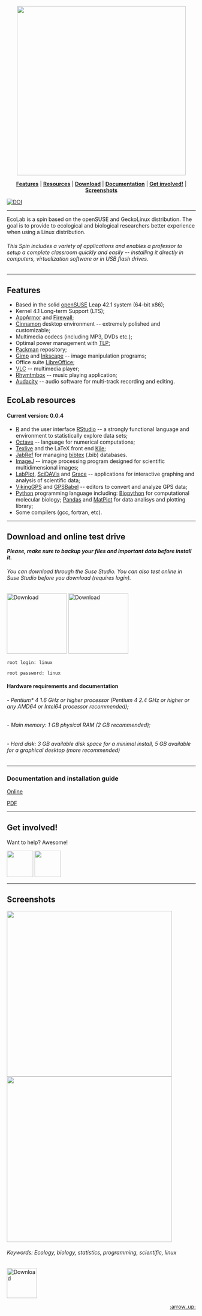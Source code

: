 <p align="center">
<img src="https://s10.postimg.org/prf5rhb49/logo4.png" width="450">
</p>

<p align="center">
<b><a href="#features">Features</a></b>
|
<b><a href="#ecolab-resources">Resources</a></b>
|
<b><a href="#download-and-online-test-drive">Download</a></b>
|
<b><a href="#documentation-and-installation-guide">Documentation</a></b>
|
<b><a href="#get-involved">Get involved!</a></b>
|
<b><a href="#screenshots">Screenshots</a></b>
</p>

[![DOI](https://zenodo.org/badge/73518662.svg)](https://zenodo.org/badge/latestdoi/73518662)

---

EcoLab is a spin based on the openSUSE and GeckoLinux distribution. The goal is to provide to ecological and biological researchers better experience when using a Linux distribution.

###### This Spin includes a variety of applications and enables a professor to setup a complete classroom quickly and easily -- installing it directly in computers, virtualization software or in USB flash drives.

---

## Features

- Based in the solid [openSUSE](https://www.opensuse.org/) Leap 42.1 system (64-bit x86);
- Kernel 4.1 Long-term Support (LTS);
- [AppArmor](https://en.opensuse.org/SDB:AppArmor) and [Firewall](https://en.opensuse.org/SuSEfirewall2);
- [Cinnamon](https://en.wikipedia.org/wiki/Cinnamon_(software)) desktop environment -- extremely polished and customizable; 
- Multimedia codecs (including MP3, DVDs etc.);
- Optimal power management with [TLP](http://linrunner.de/en/tlp/docs/tlp-linux-advanced-power-management.html);
- [Packman](http://packman.links2linux.org/) repository;
- [Gimp](https://www.gimp.org/) and [Inkscape](https://inkscape.org/) -- image manipulation programs;
- Office suite [LibreOffice](https://www.libreoffice.org/);
- [VLC](www.videolan.org/vlc/) -- multimedia player;
- [Rhymtmbox](https://wiki.gnome.org/Apps/Rhythmbox) -- music playing application;
- [Audacity](http://www.audacityteam.org/) -- audio software for multi-track recording and editing.

## EcoLab resources

#### Current version: 0.0.4

- [R](https://www.r-project.org/) and the user interface [RStudio](https://www.rstudio.com/) -- a strongly functional language and environment to statistically explore data sets;
- [Octave](https://www.gnu.org/software/octave/) -- language for numerical computations;
- [Texlive](https://www.tug.org/texlive/) and the LaTeX front end [Kile](kile.sourceforge.net/);
- [JabRef](https://www.jabref.org/) for managing [bibtex](http://www.bibtex.org/) (.bib) databases.
- [ImageJ](http://imagej.net) -- image processing program designed for scientific multidimensional images;
- [LabPlot](http://labplot.sourceforge.net/), [SciDAVis](scidavis.sourceforge.net/) and [Grace](http://plasma-gate.weizmann.ac.il/Grace/) -- applications for interactive graphing and analysis of scientific data;
- [VikingGPS](https://sourceforge.net/projects/viking/) and [GPSBabel](www.gpsbabel.org/) --  editors to convert and analyze GPS data;
- [Python](https://www.python.org/) programming language including: [Biopython](biopython.org/) for computational molecular biology; [Pandas](pandas.pydata.org/) and [MatPlot](http://matplotlib.org/index.html) for data analisys and plotting library;
- Some compilers (gcc, fortran, etc).

---

## Download and online test drive

**_Please, make sure to backup your files and important data before install it._**

###### You can download through the Suse Studio. You can also test online in Suse Studio before you download (requires login).

[<img  alt="Download" src="https://s9.postimg.org/f9ebl248v/dwonload.png" width="160">](https://susestudio.com/a/gKygkm/opensuse-ecolab?a=download&f=iso) [<img  alt="Download" src="https://s10.postimg.org/z3x6wir5l/testdrive.png" width="160">](hhttps://susestudio.com/a/gKygkm/opensuse-ecolab/start_testdrive?version=0.0.4)


```
root login: linux

root password: linux
```



#### Hardware requirements and documentation

###### - Pentium* 4 1.6 GHz or higher processor (Pentium 4 2.4 GHz or higher or any AMD64 or Intel64 processor recommended);

###### - Main memory: 1 GB physical RAM (2 GB recommended);

###### - Hard disk: 3 GB available disk space for a minimal install, 5 GB available for a graphical desktop (more recommended)

---

### Documentation and installation guide

[Online](https://doc.opensuse.org/documentation/leap/startup/html/book.opensuse.startup/)

[PDF](https://doc.opensuse.org/documentation/leap/startup/book.opensuse.startup_color_en.pdf)

---

## Get involved!

Want to help? Awesome! 

[<img  src="https://s22.postimg.org/sb5084gc1/email.png" width="70">](mailto:viniciusbrbio@gmail.com) [<img  src="https://s22.postimg.org/v6i3ezkc1/email2.png" width="70">](https://susestudio.com/a/gKygkm/opensuse-ecolab)
 
 
---


## Screenshots

<img src="https://s10.postimg.org/9k7b9esll/Captura_de_tela_de_2016_08_22_19_52_06.png" width="440"> <img src="https://s10.postimg.org/a3nlvjr7t/Captura_de_tela_de_2016_08_22_19_54_23.png" width="440">

###### Keywords: Ecology, biology, statistics, programming, scientific, linux

[<img  alt="Download" src="https://upload.wikimedia.org/wikipedia/commons/thumb/4/4b/License_icon-gpl-88x31-2.svg/2000px-License_icon-gpl-88x31-2.svg.png" width="80" >](https://www.gnu.org/licenses/old-licenses/gpl-2.0.html)
<p align="right"><a href="#top">:arrow_up:</a></p>
